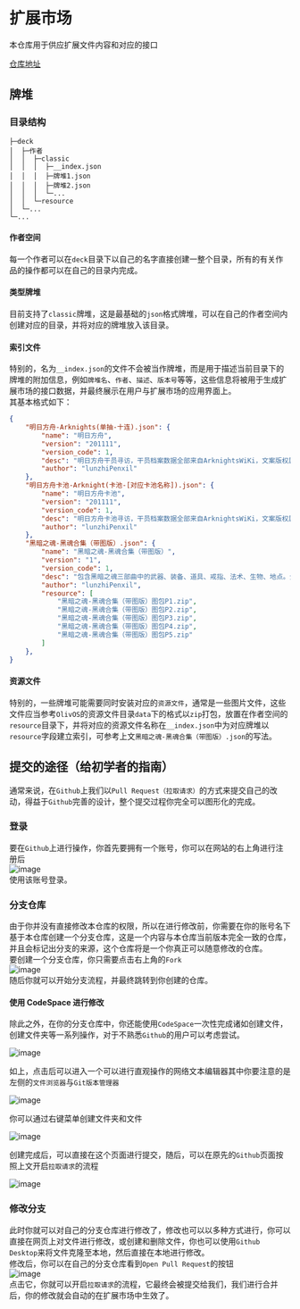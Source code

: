 # 扩展市场

本仓库用于供应扩展文件内容和对应的接口

[仓库地址](https://github.com/OlivOS-Team/Extiverse)

## 牌堆
### 目录结构
```
├─deck
│  ├─作者
│  │  ├─classic
│  │  │  ├─__index.json
│  │  │  ├─牌堆1.json
│  │  │  ├─牌堆2.json
│  │  │  └─...
│  │  └─resource
│  └─...
└─...
```


#### 作者空间
每一个作者可以在`deck`目录下以自己的名字直接创建一整个目录，所有的有关作品的操作都可以在自己的目录内完成。  

#### 类型牌堆
目前支持了`classic`牌堆，这是最基础的`json`格式牌堆，可以在自己的作者空间内创建对应的目录，并将对应的牌堆放入该目录。  

#### 索引文件
特别的，名为`__index.json`的文件不会被当作牌堆，而是用于描述当前目录下的牌堆的附加信息，例如`牌堆名`、`作者`、`描述`、`版本号`等等，这些信息将被用于生成扩展市场的接口数据，并最终展示在用户与扩展市场的应用界面上。  
其基本格式如下：  
```json
{
    "明日方舟-Arknights(单抽-十连).json": {
        "name": "明日方舟",
        "version": "201111",
        "version_code": 1,
        "desc": "明日方舟干员寻访，干员档案数据全部来自ArknightsWiKi，文案版权属于鹰角网络。在这里，你甚至可以抽出绝版暴行",
        "author": "lunzhiPenxil"
    },
    "明日方舟卡池-Arknight(卡池-[对应卡池名称]).json": {
        "name": "明日方舟卡池",
        "version": "201111",
        "version_code": 1,
        "desc": "明日方舟卡池寻访，干员档案数据全部来自ArknightsWiKi，文案版权属于鹰角网络。在这里，你甚至可以抽出绝版暴行",
        "author": "lunzhiPenxil"
    },
    "黑暗之魂-黑魂合集（带图版）.json": {
        "name": "黑暗之魂-黑魂合集（带图版）",
        "version": "1",
        "version_code": 1,
        "desc": "包含黑暗之魂三部曲中的武器、装备、道具、戒指、法术、生物、地点。全部文案来自黑暗之魂游戏数据解包，版权归FromSoftware所有。",
        "author": "lunzhiPenxil",
        "resource": [
            "黑暗之魂-黑魂合集（带图版）图包P1.zip",
            "黑暗之魂-黑魂合集（带图版）图包P2.zip",
            "黑暗之魂-黑魂合集（带图版）图包P3.zip",
            "黑暗之魂-黑魂合集（带图版）图包P4.zip",
            "黑暗之魂-黑魂合集（带图版）图包P5.zip"
        ]
    },
}
```


#### 资源文件
特别的，一些牌堆可能需要同时安装对应的`资源文件`，通常是一些图片文件，这些文件应当参考`OlivOS`的资源文件目录`data`下的格式以`zip`打包，放置在作者空间的`resource`目录下，并将对应的资源文件名称在`__index.json`中为对应牌堆以`resource`字段建立索引，可参考上文`黑暗之魂-黑魂合集（带图版）.json`的写法。  

## 提交的途径（给初学者的指南）
通常来说，在`Github`上我们以`Pull Request（拉取请求）`的方式来提交自己的改动，得益于`Github`完善的设计，整个提交过程你完全可以图形化的完成。

### 登录
要在`Github`上进行操作，你首先要拥有一个账号，你可以在网站的右上角进行注册后  
![image](/_static/237326732-f207650c-e686-4a87-9c5e-8abb56ef93e6.png)  
使用该账号登录。  

### 分支仓库
由于你并没有直接修改本仓库的权限，所以在进行修改前，你需要在你的账号名下基于本仓库创建一个分支仓库，这是一个内容与本仓库当前版本完全一致的仓库，并且会标记出分支的来源，这个仓库将是一个你真正可以随意修改的仓库。  
要创建一个分支仓库，你只需要点击右上角的`Fork`  
![image](/_static/237328383-7bb70dba-41e8-4f13-8577-26ac674801bc.png)  
随后你就可以开始分支流程，并最终跳转到你创建的仓库。

#### 使用 CodeSpace 进行修改
除此之外，在你的分支仓库中，你还能使用`CodeSpace`一次性完成诸如创建文件，创建文件夹等一系列操作，对于不熟悉`Github`的用户可以考虑尝试。  

![image](/_static/294800408-d910d588-80c0-4eab-9e75-7f485124eebe.png)

如上，点击后可以进入一个可以进行直观操作的网络文本编辑器其中你要注意的是左侧的`文件浏览器`与`Git版本管理器`  

![image](/_static/294800743-e7eb0756-e52e-456f-a48c-cf54bbd4c144.png)

你可以通过右键菜单创建文件夹和文件  

![image](/_static/294800839-f31a3ed8-9f8d-4f05-b367-5d245a686979.png)

创建完成后，可以直接在这个页面进行提交，随后，可以在原先的`Github`页面按照上文开启`拉取请求`的流程

![image](/_static/294800940-c9f836d0-df65-429a-a230-3381f795e25d.png)




### 修改分支
此时你就可以对自己的分支仓库进行修改了，修改也可以以多种方式进行，你可以直接在网页上对文件进行修改，或创建和删除文件，你也可以使用`Github Desktop`来将文件克隆至本地，然后直接在本地进行修改。  
修改后，你可以在自己的分支仓库看到`Open Pull Request`的按钮  
![image](/_static/237329519-8f12ca38-72c8-455f-8c83-2f542cc495e8.png)  
点击它，你就可以开启`拉取请求`的流程，它最终会被提交给我们，我们进行合并后，你的修改就会自动的在扩展市场中生效了。  
